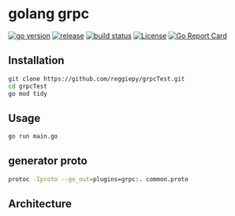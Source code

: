 # golang grpc

[![go version](https://img.shields.io/github/go-mod/go-version/reggiepy/grpcTest?color=success&filename=go.mod&style=flat)](https://github.com/reggiepy/grpcTest)
[![release](https://img.shields.io/github/v/tag/reggiepy/grpcTest?color=success&label=release)](https://github.com/reggiepy/grpcTest)
[![build status](https://img.shields.io/badge/build-pass-success.svg?style=flat)](https://github.com/reggiepy/grpcTest)
[![License](https://img.shields.io/badge/license-GNU%203.0-success.svg?style=flat)](https://github.com/reggiepy/grpcTest)
[![Go Report Card](https://goreportcard.com/badge/github.com/reggiepy/grpcTest)](https://goreportcard.com/report/github.com/reggiepy/grpcTest)

## Installation

```bash
git clone https://github.com/reggiepy/grpcTest.git
cd grpcTest
go mod tidy
```

## Usage

```bash
go run main.go
```

## generator proto

```bash
protoc -Iproto --go_out=plugins=grpc:. common.proto
```

## Architecture
